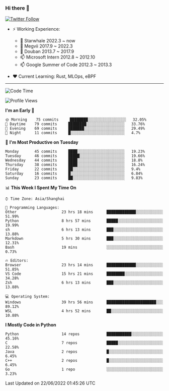 ### Hi there 👋

[![Twitter Follow](https://img.shields.io/twitter/follow/tianweidut?style=social)](https://twitter.com/tianweidut)

- ⚡ Working Experience:
  - 🔭 Starwhale 2022.3 ~ now
  - 🌱 Megvii 2017.9 ~ 2022.3
  - 🌱 Douban 2013.7 ~ 2017.9
  - 📫 Microsoft Intern 2012.8 ~ 2012.10
  - 📫 Google Summer of Code 2012.3 ~ 2013.3

- ❤️ Current Learning: Rust, MLOps, eBPF

---
<!--START_SECTION:waka-->
![Code Time](http://img.shields.io/badge/Code%20Time-0%20secs-blue)

![Profile Views](http://img.shields.io/badge/Profile%20Views-0-blue)

**I'm an Early 🐤** 

```text
🌞 Morning    75 commits     ████████░░░░░░░░░░░░░░░░░   32.05% 
🌆 Daytime    79 commits     ████████░░░░░░░░░░░░░░░░░   33.76% 
🌃 Evening    69 commits     ███████░░░░░░░░░░░░░░░░░░   29.49% 
🌙 Night      11 commits     █░░░░░░░░░░░░░░░░░░░░░░░░   4.7%

```
📅 **I'm Most Productive on Tuesday** 

```text
Monday       45 commits     ████░░░░░░░░░░░░░░░░░░░░░   19.23% 
Tuesday      46 commits     █████░░░░░░░░░░░░░░░░░░░░   19.66% 
Wednesday    44 commits     ████░░░░░░░░░░░░░░░░░░░░░   18.8% 
Thursday     38 commits     ████░░░░░░░░░░░░░░░░░░░░░   16.24% 
Friday       22 commits     ██░░░░░░░░░░░░░░░░░░░░░░░   9.4% 
Saturday     16 commits     █░░░░░░░░░░░░░░░░░░░░░░░░   6.84% 
Sunday       23 commits     ██░░░░░░░░░░░░░░░░░░░░░░░   9.83%

```


📊 **This Week I Spent My Time On** 

```text
⌚︎ Time Zone: Asia/Shanghai

💬 Programming Languages: 
Other                    23 hrs 18 mins      █████████████░░░░░░░░░░░░   51.99% 
Python                   8 hrs 57 mins       █████░░░░░░░░░░░░░░░░░░░░   19.99% 
sh                       6 hrs 13 mins       ███░░░░░░░░░░░░░░░░░░░░░░   13.88% 
Markdown                 5 hrs 30 mins       ███░░░░░░░░░░░░░░░░░░░░░░   12.31% 
Bash                     19 mins             ░░░░░░░░░░░░░░░░░░░░░░░░░   0.73%

🔥 Editors: 
Browser                  23 hrs 14 mins      █████████████░░░░░░░░░░░░   51.85% 
VS Code                  15 hrs 21 mins      ████████░░░░░░░░░░░░░░░░░   34.28% 
Zsh                      6 hrs 13 mins       ███░░░░░░░░░░░░░░░░░░░░░░   13.88%

💻 Operating System: 
Windows                  39 hrs 56 mins      ██████████████████████░░░   89.12% 
WSL                      4 hrs 52 mins       ██░░░░░░░░░░░░░░░░░░░░░░░   10.88%

```

**I Mostly Code in Python** 

```text
Python                   14 repos            ███████████░░░░░░░░░░░░░░   45.16% 
C                        7 repos             █████░░░░░░░░░░░░░░░░░░░░   22.58% 
Java                     2 repos             █░░░░░░░░░░░░░░░░░░░░░░░░   6.45% 
C++                      2 repos             █░░░░░░░░░░░░░░░░░░░░░░░░   6.45% 
Go                       1 repo              ░░░░░░░░░░░░░░░░░░░░░░░░░   3.23%

```



 Last Updated on 22/06/2022 01:45:26 UTC
<!--END_SECTION:waka-->